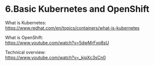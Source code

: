 # 6.Basic Kubernetes and OpenShift

What is Kubernetes:  
https://www.redhat.com/en/topics/containers/what-is-kubernetes

What is OpenShift:  
https://www.youtube.com/watch?v=5dwMrFxq8sU

Technical overview:  
https://www.youtube.com/watch?v=_kjpXc3sCn0